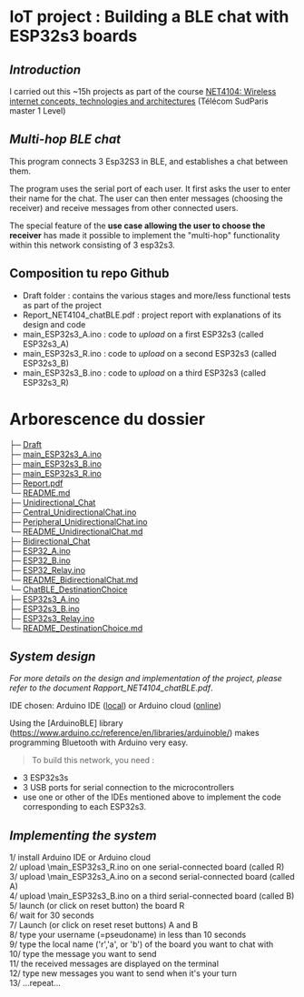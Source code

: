 # **IoT project : Building a BLE chat with ESP32s3 boards**

## *Introduction*

I carried out this ~15h projects as part of the course [NET4104: Wireless internet concepts, technologies and architectures](https://enseignements.telecom-sudparis.eu/fiche.php?c=NET4104) (Télécom SudParis master 1 Level)

## *Multi-hop BLE chat*

This program connects 3 Esp32S3 in BLE, and establishes a chat between them.

The program uses the serial port of each user. 
It first asks the user to enter their name for the chat. 
The user can then enter messages (choosing the receiver) and receive messages from other connected users.

The special feature of the **use case allowing the user to choose the receiver** has made it possible to implement the "multi-hop" functionality within this network consisting of 3 esp32s3.

## Composition tu repo Github

* Draft folder : contains the various stages and more/less functional tests as part of the project
* Report_NET4104_chatBLE.pdf : project report with explanations of its design and code
* main_ESP32s3_A.ino : code to *upload* on a first ESP32s3 (called ESP32s3_A)
* main_ESP32s3_R.ino : code to *upload* on a second ESP32s3 (called ESP32s3_B)
* main_ESP32s3_B.ino : code to *upload* on a third ESP32s3 (called ESP32s3_R)


# Arborescence du dossier

├─ [Draft](Draft)  
├─ [main_ESP32s3_A.ino](main_ESP32s3_A.ino)  
├─ [main_ESP32s3_B.ino](main_ESP32s3_B.ino)  
├─ [main_ESP32s3_R.ino](main_ESP32s3_R.ino)  
├─ [Report.pdf](Report.pdf)  
└─ [README.md](README.md)  
    ├─ [Unidirectional_Chat](Draft/Unidirectional_Chat)  
        ├─ [Central_UnidirectionalChat.ino](Draft/Unidirectional_Chat/Central_UnidirectionalChat.ino)  
        ├─ [Peripheral_UnidirectionalChat.ino](Draft/Unidirectional_Chat/Peripheral_UnidirectionalChat.ino)  
        └─ [README_UnidirectionalChat.md](Draft/Unidirectional_Chat/README_UnidirectionalChat.md)  
    ├─ [Bidirectional_Chat](Draft/Bidirectional_Chat)  
        ├─ [ESP32_A.ino](Draft/Bidirectional_Chat/ESP32_A.ino)  
        ├─ [ESP32_B.ino](Draft/Bidirectional_Chat/ESP32_B.ino)  
        ├─ [ESP32_Relay.ino](Draft/Bidirectional_Chat/ESP32_Relay.ino)  
        └─ [README_BidirectionalChat.md](Draft/Bidirectional_Chat/README_BidirectionalChat.md)  
    └─ [ChatBLE_DestinationChoice](Draft/ChatBLE_DestinationChoice)  
        ├─ [ESP32s3_A.ino](Draft/ChatBLE_DestinationChoice/ESP32s3_A.ino)  
        ├─ [ESP32s3_B.ino](Draft/ChatBLE_DestinationChoice/ESP32s3_B.ino)  
        ├─ [ESP32s3_Relay.ino](Draft/ChatBLE_DestinationChoice/ESP32s3_Relay.ino)  
        └─ [README_DestinationChoice.md](Draft/ChatBLE_DestinationChoice/README_DestinationChoice.md)  







## *System design*
*For more details on the design and implementation of the project, please refer to the document Rapport_NET4104_chatBLE.pdf*.

IDE chosen: Arduino IDE ([local](https://docs.arduino.cc/software/ide-v2)) or Arduino cloud ([online](https://cloud.arduino.cc/))

Using the [ArduinoBLE] library (https://www.arduino.cc/reference/en/libraries/arduinoble/) makes programming Bluetooth with Arduino very easy.

> To build this network, you need : 
* 3 ESP32s3s
* 3 USB ports for serial connection to the microcontrollers
* use one or other of the IDEs mentioned above to implement the code corresponding to each ESP32s3.

## *Implementing the system*
1/ install Arduino IDE or Arduino cloud  
2/ upload \main_ESP32s3_R.ino on one serial-connected board (called R)   
3/ upload \main_ESP32s3_A.ino on a second serial-connected board (called A)  
4/ upload \main_ESP32s3_B.ino on a third serial-connected board (called B)  
5/ launch (or click on reset button) the board R  
6/ wait for 30 seconds  
7/ Launch (or click on reset reset buttons) A and B  
8/ type your username (=pseudoname) in less than 10 seconds  
9/ type the local name ('r','a', or 'b') of the board you want to chat with  
10/ type the message you want to send  
11/ the received messages are displayed on the terminal  
12/ type new messages you want to send when it's your turn  
13/ ...repeat...  




